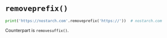 # `removeprefix()`

```python
print('https://nostarch.com'.removeprefix('https://'))  # nostarch.com
```

Counterpart is `removesuffix()`.
